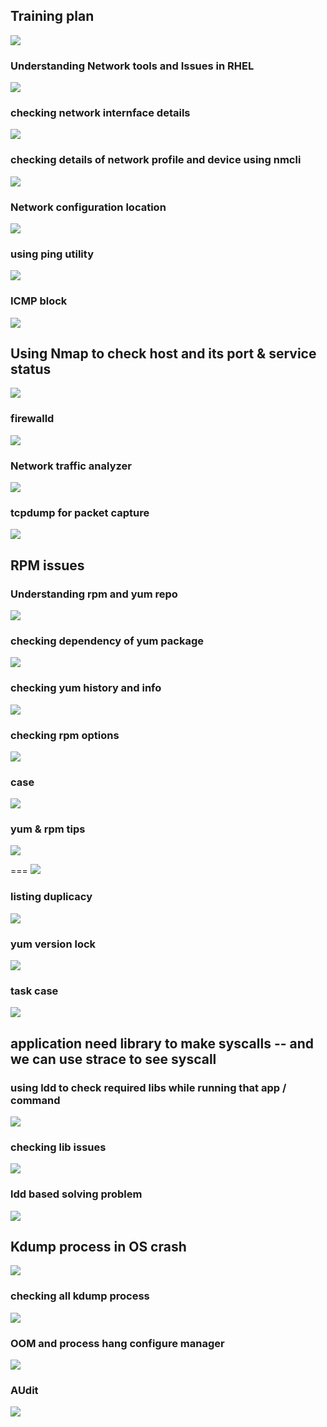 ## Training plan 

<img src="plan.png">

### Understanding Network tools and Issues in RHEL 

<img src="net1.png">

### checking network internface details 

<img src="net2.png">

### checking details of network profile and device using nmcli

<img src="net3.png">

### Network configuration location 

<img src="net4.png">

### using ping utility 

<img src="ping.png">

### ICMP block 

<img src="icmp.png">

## Using Nmap to check host and its port & service status 

<img src="nmap.png">

### firewalld 

<img src="firewalld.png">

### Network traffic analyzer 

<img src="nettr.png">

### tcpdump for packet capture 

<img src="icmp11.png">

## RPM issues 

### Understanding rpm and yum repo 

<img src="yum.png">

### checking dependency of yum package 

<img src="dep1.png">

### checking yum history and info 

<img src="info.png">

### checking rpm options 

<img src="rpm11.png">

### case 

<img src="c.png">

### yum & rpm tips 

<img src="reinstal.png">

===
<img src="rpmc.png">

### listing duplicacy 

<img src="dup.png">

### yum version lock

<img src="versionlock.png">

### task case 

<img src="cct.png">


## application need library to make syscalls -- and we can use strace to see syscall

### using ldd to check required libs while running that app / command 

<img src="app.png">

### checking lib issues 

<img src="libs.png">

### ldd based solving problem 

<img src="solv.png">

## Kdump process in OS crash 

<img src="oscr.png">

### checking all kdump process

<img src="kd.png">

### OOM and process hang configure manager

<img src="oom.png">


### AUdit 

<img src="audit.png">




